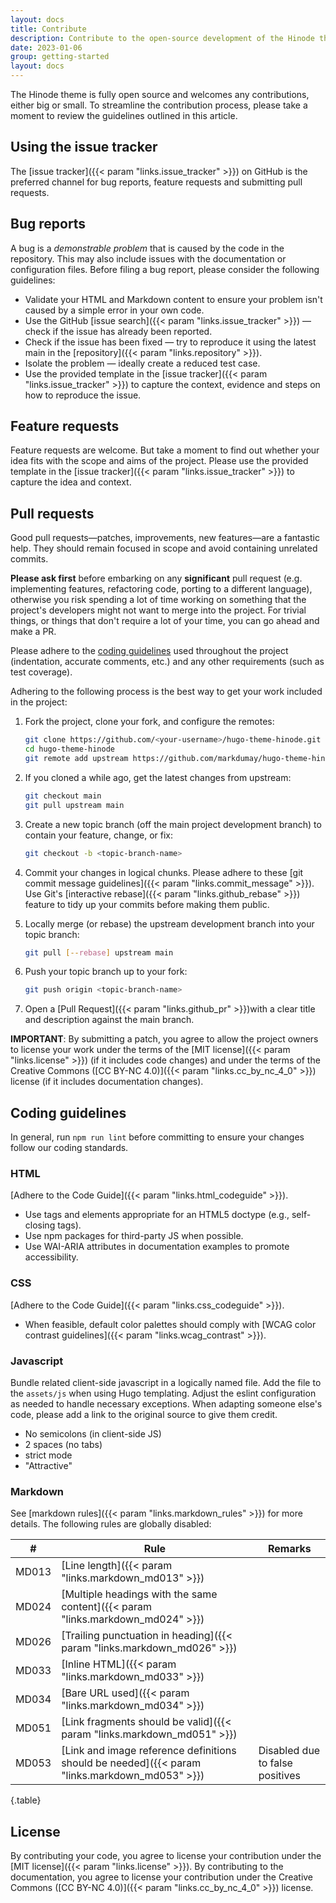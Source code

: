 ```yaml
---
layout: docs
title: Contribute
description: Contribute to the open-source development of the Hinode theme.
date: 2023-01-06
group: getting-started
layout: docs
---
```


The Hinode theme is fully open source and welcomes any contributions, either big or small. To streamline the contribution process, please take a moment to review the guidelines outlined in this article.

## Using the issue tracker

The [issue tracker]({{< param "links.issue_tracker" >}}) on GitHub is the preferred channel for bug reports, feature requests and submitting pull requests.

## Bug reports

A bug is a *demonstrable problem* that is caused by the code in the repository. This may also include issues with the documentation or configuration files. Before filing a bug report, please consider the following guidelines:

- Validate your HTML and Markdown content to ensure your problem isn't caused by a simple error in your own code.
- Use the GitHub [issue search]({{< param "links.issue_tracker" >}}) — check if the issue has already been reported.
- Check if the issue has been fixed — try to reproduce it using the latest main in the [repository]({{< param "links.repository" >}}).
- Isolate the problem — ideally create a reduced test case.
- Use the provided template in the [issue tracker]({{< param "links.issue_tracker" >}}) to capture the context, evidence and steps on how to reproduce the issue.

## Feature requests

Feature requests are welcome. But take a moment to find out whether your idea fits with the scope and aims of the project. Please use the provided template in the [issue tracker]({{< param "links.issue_tracker" >}}) to capture the idea and context.

## Pull requests

Good pull requests—patches, improvements, new features—are a fantastic help. They should remain focused in scope and avoid containing unrelated commits.

**Please ask first** before embarking on any **significant** pull request (e.g. implementing features, refactoring code, porting to a different language), otherwise you risk spending a lot of time working on something that the project's developers might not want to merge into the project. For trivial things, or things that don't require a lot of your time, you can go ahead and make a PR.

Please adhere to the [coding guidelines](#coding-guidelines) used throughout the project (indentation, accurate comments, etc.) and any other requirements (such as test coverage).

Adhering to the following process is the best way to get your work included in the project:

1. Fork the project, clone your fork, and configure the remotes:

    ```bash
    git clone https://github.com/<your-username>/hugo-theme-hinode.git
    cd hugo-theme-hinode
    git remote add upstream https://github.com/markdumay/hugo-theme-hinode
    ```

1. If you cloned a while ago, get the latest changes from upstream:

    ```bash
    git checkout main
    git pull upstream main
    ```

1. Create a new topic branch (off the main project development branch) to contain your feature, change, or fix:

    ```bash
    git checkout -b <topic-branch-name>
    ```

2. Commit your changes in logical chunks. Please adhere to these [git commit message guidelines]({{< param "links.commit_message" >}}). Use Git's [interactive rebase]({{< param "links.github_rebase" >}}) feature to tidy up your commits before making them public.

3. Locally merge (or rebase) the upstream development branch into your topic branch:

    ```bash
    git pull [--rebase] upstream main
    ```

4. Push your topic branch up to your fork:

    ```bash
    git push origin <topic-branch-name>
    ```

5. Open a [Pull Request]({{< param "links.github_pr" >}})with a clear title and description against the main branch.

**IMPORTANT**: By submitting a patch, you agree to allow the project owners to license your work under the terms of the [MIT license]({{< param "links.license" >}}) (if it includes code changes) and under the terms of the Creative Commons ([CC BY-NC 4.0)]({{< param "links.cc_by_nc_4_0" >}}) license (if it includes documentation changes).

## Coding guidelines

In general, run `npm run lint` before committing to ensure your changes follow our coding standards.

### HTML

[Adhere to the Code Guide]({{< param "links.html_codeguide" >}}).

- Use tags and elements appropriate for an HTML5 doctype (e.g., self-closing tags).
- Use npm packages for third-party JS when possible.
- Use WAI-ARIA attributes in documentation examples to promote accessibility.

### CSS

[Adhere to the Code Guide]({{< param "links.css_codeguide" >}}).

- When feasible, default color palettes should comply with [WCAG color contrast guidelines]({{< param "links.wcag_contrast" >}}).

### Javascript

Bundle related client-side javascript in a logically named file. Add the file to the `assets/js` when using Hugo templating. Adjust the eslint configuration as needed to handle necessary exceptions. When adapting someone else's code, please add a link to the original source to give them credit.

- No semicolons (in client-side JS)
- 2 spaces (no tabs)
- strict mode
- "Attractive"

### Markdown

See [markdown rules]({{< param "links.markdown_rules" >}}) for more details. The following rules are globally disabled:

| #     | Rule | Remarks |
|-------|-----------------------------------------------------------------------------------------------|---------------------------------|
| MD013 | [Line length]({{< param "links.markdown_md013" >}})                                           | |
| MD024 | [Multiple headings with the same content]({{< param "links.markdown_md024" >}})               | |
| MD026 | [Trailing punctuation in heading]({{< param "links.markdown_md026" >}})                       | |
| MD033 | [Inline HTML]({{< param "links.markdown_md033" >}})                                           | |
| MD034 | [Bare URL used]({{< param "links.markdown_md034" >}})                                         | |
| MD051 | [Link fragments should be valid]({{< param "links.markdown_md051" >}})                        | |
| MD053 | [Link and image reference definitions should be needed]({{< param "links.markdown_md053" >}}) | Disabled due to false positives |
{.table}

## License

By contributing your code, you agree to license your contribution under the [MIT license]({{< param "links.license" >}}). By contributing to the documentation, you agree to license your contribution under the Creative Commons ([CC BY-NC 4.0)]({{< param "links.cc_by_nc_4_0" >}}) license.
